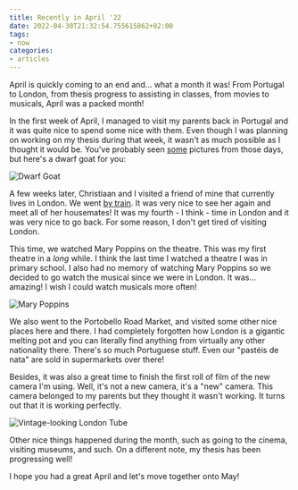 ```yaml
---
title: Recently in April '22
date: 2022-04-30T21:32:54.755615862+02:00
tags:
- now
categories:
- articles
---
```


April is quickly coming to an end and... what a month it was! From Portugal to London, from thesis progress to assisting in classes, from movies to musicals, April was a packed month!

<!--more-->

In the first week of April, I managed to visit my parents back in Portugal and it was quite nice to spend some nice with them. Even though I was planning on working on my thesis during that week, it wasn't as much possible as I thought it would be. You've probably seen [some](/2022/04/01/nrasxbfvkq) pictures from those days, but here's a dwarf goat for you:

![Dwarf Goat](cdn:/2022-04-dwarf-goat?class=fw)

A few weeks later, Christiaan and I visited a friend of mine that currently lives in London. We went [by train](/2022/04/27/vkrcxmzfem). It was very nice to see her again and meet all of her housemates! It was my fourth - I think - time in London and it was very nice to go back. For some reason, I don't get tired of visiting London.

This time, we watched Mary Poppins on the theatre. This was my first theatre in a _long_ while. I think the last time I watched a theatre I was in primary school. I also had no memory of watching Mary Poppins so we decided to go watch the musical since we were in London. It was... amazing! I wish I could watch musicals more often!

![Mary Poppins](cdn:/56937963af69968fa4b7d8a74f6df3c498a98ce6556032de3caa4ef574650458?class=fw)

We also went to the Portobello Road Market, and visited some other nice places here and there. I had completely forgotten how London is a gigantic melting pot and you can literally find anything from virtually any other nationality there. There's so much Portuguese stuff. Even our "pastéis de nata" are sold in supermarkets over there!

Besides, it was also a great time to finish the first roll of film of the new camera I'm using. Well, it's not a new camera, it's a "new" camera. This camera belonged to my parents but they thought it wasn't working. It turns out that it is working perfectly.

![Vintage-looking London Tube](cdn:/2022-04-london-tube?class=fw)

Other nice things happened during the month, such as going to the cinema, visiting museums, and such. On a different note, my thesis has been progressing well!

I hope you had a great April and let's move together onto May!
